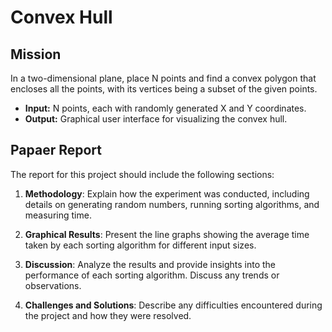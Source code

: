 # Convex Hull

## Mission

In a two-dimensional plane, place N points and find a convex polygon that encloses all the points, with its vertices being a subset of the given points.
* **Input:** N points, each with randomly generated X and Y coordinates.
* **Output:** Graphical user interface for visualizing the convex hull.

## Papaer Report

The report for this project should include the following sections:

1. **Methodology**: Explain how the experiment was conducted, including details on generating random numbers, running sorting algorithms, and measuring time.

2. **Graphical Results**: Present the line graphs showing the average time taken by each sorting algorithm for different input sizes.

3. **Discussion**: Analyze the results and provide insights into the performance of each sorting algorithm. Discuss any trends or observations.

4. **Challenges and Solutions**: Describe any difficulties encountered during the project and how they were resolved.
